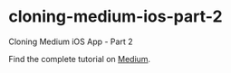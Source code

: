 # cloning-medium-ios-part-2
Cloning Medium iOS App - Part 2

Find the complete tutorial on [Medium](https://medium.com/codets-by-aw-labs/cloning-the-medium-ios-app-part-1-f94242846a4b#.1ws52nap5).

